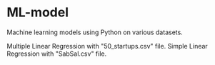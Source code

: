 # ML-model
Machine learning models using Python on various datasets.

Multiple Linear Regression with "50_startups.csv" file.
Simple Linear Regression with "SabSal.csv" file.
